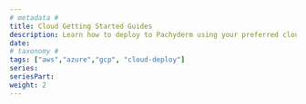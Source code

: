 ```yaml
---
# metadata # 
title: Cloud Getting Started Guides
description: Learn how to deploy to Pachyderm using your preferred cloud provider.
date: 
# taxonomy #
tags: ["aws","azure","gcp", "cloud-deploy"]
series:
seriesPart:
weight: 2
---
```

